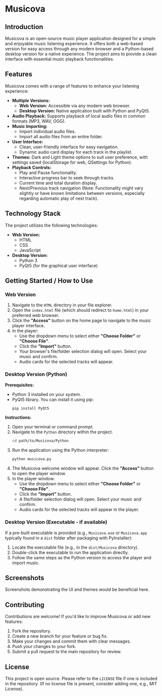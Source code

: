 # Musicova

## Introduction

Musicova is an open-source music player application designed for a simple and enjoyable music listening experience. It offers both a web-based version for easy access through any modern browser and a Python-based desktop version for a native experience. The project aims to provide a clean interface with essential music playback functionalities.

## Features

Musicova comes with a range of features to enhance your listening experience:

*   **Multiple Versions:**
    *   **Web Version:** Accessible via any modern web browser.
    *   **Desktop Version:** Native application built with Python and PyQt5.
*   **Audio Playback:** Supports playback of local audio files in common formats (MP3, WAV, OGG).
*   **Music Importing:**
    *   Import individual audio files.
    *   Import all audio files from an entire folder.
*   **User Interface:**
    *   Clean, user-friendly interface for easy navigation.
    *   Dynamic audio card display for each track in the playlist.
*   **Themes:** Dark and Light theme options to suit user preference, with settings saved (localStorage for web, QSettings for Python).
*   **Playback Controls:**
    *   Play and Pause functionality.
    *   Interactive progress bar to seek through tracks.
    *   Current time and total duration display.
    *   Next/Previous track navigation (Note: Functionality might vary slightly or have known limitations between versions, especially regarding automatic play of next track).

## Technology Stack

The project utilizes the following technologies:

*   **Web Version:**
    *   HTML
    *   CSS
    *   JavaScript
*   **Desktop Version:**
    *   Python 3
    *   PyQt5 (for the graphical user interface)

## Getting Started / How to Use

### Web Version

1.  Navigate to the `HTML` directory in your file explorer.
2.  Open the `index.html` file (which should redirect to `home.html`) in your preferred web browser.
3.  Click the **"Access"** button on the home page to navigate to the music player interface.
4.  In the player:
    *   Use the dropdown menu to select either **"Choose Folder"** or **"Choose File"**.
    *   Click the **"Import"** button.
    *   Your browser's file/folder selection dialog will open. Select your music and confirm.
    *   Audio cards for the selected tracks will appear.

### Desktop Version (Python)

**Prerequisites:**

*   Python 3 installed on your system.
*   PyQt5 library. You can install it using pip:
    ```bash
    pip install PyQt5
    ```

**Instructions:**

1.  Open your terminal or command prompt.
2.  Navigate to the `Python` directory within the project.
    ```bash
    cd path/to/Musicova/Python
    ```
3.  Run the application using the Python interpreter:
    ```bash
    python musicova.py
    ```
4.  The Musicova welcome window will appear. Click the **"Access"** button to open the player window.
5.  In the player window:
    *   Use the dropdown menu to select either **"Choose Folder"** or **"Choose File"**.
    *   Click the **"Import"** button.
    *   A file/folder selection dialog will open. Select your music and confirm.
    *   Audio cards for the selected tracks will appear in the player.

### Desktop Version (Executable - if available)

If a pre-built executable is provided (e.g., `Musicova.exe` or `Musicova.app` typically found in a `dist` folder after packaging with PyInstaller):

1.  Locate the executable file (e.g., in the `dist/Musicova` directory).
2.  Double-click the executable to run the application directly.
3.  Follow the same steps as the Python version to access the player and import music.

## Screenshots

<!-- Add screenshots of the application here.
     For example:
     **Home Page (Light/Dark):**
     ![Musicova Home Light](path/to/home_light_screenshot.png)
     ![Musicova Home Dark](path/to/home_dark_screenshot.png)

     **Player Interface (Light/Dark):**
     ![Musicova Player Light](path/to/player_light_screenshot.png)
     ![Musicova Player Dark](path/to/player_dark_screenshot.png)
-->
Screenshots demonstrating the UI and themes would be beneficial here.

## Contributing

Contributions are welcome! If you'd like to improve Musicova or add new features:

1.  Fork the repository.
2.  Create a new branch for your feature or bug fix.
3.  Make your changes and commit them with clear messages.
4.  Push your changes to your fork.
5.  Submit a pull request to the main repository for review.

## License

This project is open source. Please refer to the `LICENSE` file if one is included in the repository. (If no license file is present, consider adding one, e.g., MIT License).